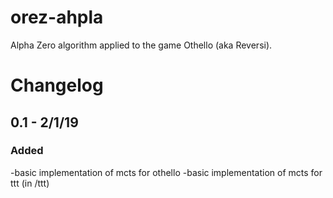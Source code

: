 # orez-ahpla
Alpha Zero algorithm applied to the game Othello (aka Reversi).

# Changelog
## 0.1 - 2/1/19
### Added
-basic implementation of mcts for othello
-basic implementation of mcts for ttt (in /ttt)
